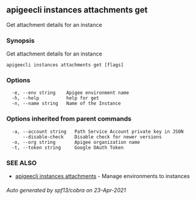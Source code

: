 ## apigeecli instances attachments get

Get attachment details for an instance

### Synopsis

Get attachment details for an instance

```
apigeecli instances attachments get [flags]
```

### Options

```
  -e, --env string    Apigee environment name
  -h, --help          help for get
  -n, --name string   Name of the Instance
```

### Options inherited from parent commands

```
  -a, --account string   Path Service Account private key in JSON
      --disable-check    Disable check for newer versions
  -o, --org string       Apigee organization name
  -t, --token string     Google OAuth Token
```

### SEE ALSO

* [apigeecli instances attachments](apigeecli_instances_attachments.md)	 - Manage environments to instances

###### Auto generated by spf13/cobra on 23-Apr-2021
